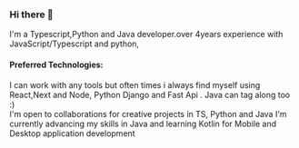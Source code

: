 ### Hi there 👋
I'm a Typescript,Python and Java developer.over 4years experience with JavaScript/Typescript and python,

<h4>Preferred Technologies:</h4>
I can work with any tools but often times i always find myself using React,Next and Node, Python Django and Fast Api . Java can tag along too :)
<br/>
I'm open to collaborations for creative projects in TS, Python and Java
I'm currently advancing my skills in Java and learning Kotlin for Mobile and Desktop application development

